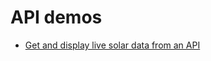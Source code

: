 # API demos

- [Get and display live solar data from an API](https://front-end-materials.github.io/json-api/api-solar-data/)
